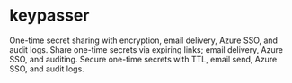# keypasser
One-time secret sharing with encryption, email delivery, Azure SSO, and audit logs.  Share one-time secrets via expiring links; email delivery, Azure SSO, and auditing.  Secure one-time secrets with TTL, email send, Azure SSO, and audit logs.
